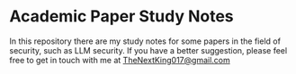 # Academic Paper Study Notes
In this repository there are my study notes for some papers in the field of security, such as LLM security.
If you have a better suggestion, please feel free to get in touch with me at TheNextKing017@gmail.com
